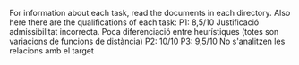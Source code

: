 For information about each task, read the documents in each directory. Also here there are the qualifications of each task:
P1: 8,5/10 Justificació admissibilitat incorrecta. Poca diferenciació entre heurístiques (totes son variacions de funcions de distància)
P2: 10/10
P3: 9,5/10 No s'analitzen les relacions amb el target
